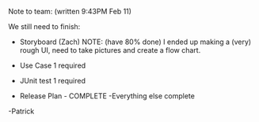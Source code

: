 Note to team: (written 9:43PM Feb 11)

We still need to finish:
- Storyboard (Zach) 
 NOTE: (have 80% done) I ended up making a (very) rough UI, need to take pictures and create a flow chart.

- Use Case 1 required
- JUnit test 1 required
- Release Plan - COMPLETE
-Everything else complete

-Patrick
